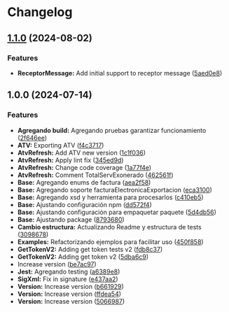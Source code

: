 # Changelog

## [1.1.0](https://github.com/facturacr/facturar-costa-rica-lib/compare/v1.0.0...v1.1.0) (2024-08-02)


### Features

* **ReceptorMessage:** Add initial support to receptor message ([5aed0e8](https://github.com/facturacr/facturar-costa-rica-lib/commit/5aed0e8c91524af7a880682cd0c27faf6163eff2))

## 1.0.0 (2024-07-14)


### Features

* **Agregando build:** Agregando pruebas garantizar funcionamiento ([2f646ee](https://github.com/facturacr/facturar-costa-rica-lib/commit/2f646eeef6f86ea1d6aef8eb9dffbeb7ea4cba5e))
* **ATV:** Exporting ATV ([f4c3717](https://github.com/facturacr/facturar-costa-rica-lib/commit/f4c37173c3d7842dfa14e9946e7f9fcfc6be25ac))
* **AtvRefresh:** Add ATV new version ([1c1f036](https://github.com/facturacr/facturar-costa-rica-lib/commit/1c1f036b7effad4aeca393fd853197b141eb5717))
* **AtvRefresh:** Apply lint fix ([345ed9d](https://github.com/facturacr/facturar-costa-rica-lib/commit/345ed9d91aa921e4ad584795acb8bf0c5cb1ecc9))
* **AtvRefresh:** Change code coverage ([1a77f4e](https://github.com/facturacr/facturar-costa-rica-lib/commit/1a77f4edefabadfddd1cd1f5b61381f904db4875))
* **AtvRefresh:** Comment TotalServExonerado ([462561f](https://github.com/facturacr/facturar-costa-rica-lib/commit/462561fdd59330f055aeee621655f087d018e277))
* **Base:** Agregando enums de factura ([aea2f58](https://github.com/facturacr/facturar-costa-rica-lib/commit/aea2f58c928acb8292b73fd4e3572e1c2995e057))
* **Base:** Agregando soporte facturaElectronicaExportacion ([eca3100](https://github.com/facturacr/facturar-costa-rica-lib/commit/eca3100b55e658721203da4b01bce868b53d45a4))
* **Base:** Agregando xsd y herramienta para procesarlos ([c410eb5](https://github.com/facturacr/facturar-costa-rica-lib/commit/c410eb5d0a127cd7f29e5b89d4ea2b87f1a92542))
* **Base:** Ajustando configuración npm ([dd572f4](https://github.com/facturacr/facturar-costa-rica-lib/commit/dd572f4b06550c96a5fe7517b74c8595eb03e7ce))
* **Base:** Ajustando configuración para empaquetar paquete ([5d4db56](https://github.com/facturacr/facturar-costa-rica-lib/commit/5d4db566b3dec3e2ff7b7811fe12ab1580d5878a))
* **Base:** Ajustando package ([8793680](https://github.com/facturacr/facturar-costa-rica-lib/commit/8793680f60acfae3f30d6c5a91c3a0da0a1e8a43))
* **Cambio estructura:** Actualizando Readme y estructura de tests ([3098678](https://github.com/facturacr/facturar-costa-rica-lib/commit/309867802e5392700e8865d1cc00b47751b7f291))
* **Examples:** Refactorizando ejemplos para facilitar uso ([450f858](https://github.com/facturacr/facturar-costa-rica-lib/commit/450f858b09398f3df6d1bc7b6355b9c091a4408b))
* **GetTokenV2:** Adding get token tests v2 ([fdb8c37](https://github.com/facturacr/facturar-costa-rica-lib/commit/fdb8c37d458910a0fa4698848410cb848eb24b0a))
* **GetTokenV2:** Adding get token v2 ([5dba6c9](https://github.com/facturacr/facturar-costa-rica-lib/commit/5dba6c9618e6ee278281038521c9515fdcb09cf1))
* Increase version ([be7ac97](https://github.com/facturacr/facturar-costa-rica-lib/commit/be7ac97e59338a4dece5a960f803339b7ee8ebbe))
* **Jest:** Agregando testing ([a6389e8](https://github.com/facturacr/facturar-costa-rica-lib/commit/a6389e83cf0fc568da96b7718d4e28ebec9fcb20))
* **SigXml:** Fix in signature ([e437aa2](https://github.com/facturacr/facturar-costa-rica-lib/commit/e437aa22b5bfa725c96232f95bc03bb700449abf))
* **Version:** Increase version ([b661929](https://github.com/facturacr/facturar-costa-rica-lib/commit/b661929a40edaaebffce2155b67048bb6e958c1f))
* **Version:** Increase version ([ffdea54](https://github.com/facturacr/facturar-costa-rica-lib/commit/ffdea5456eb429427ffb40e307223ea53c78f5e0))
* **Version:** Increase version ([5066987](https://github.com/facturacr/facturar-costa-rica-lib/commit/50669872e4eed2dceca6bb99a620d9df34888eba))
